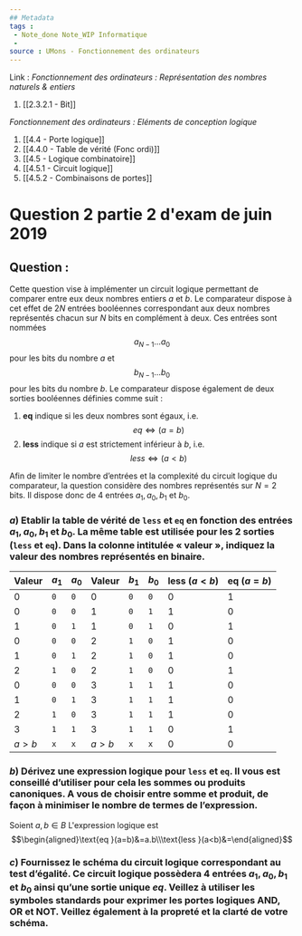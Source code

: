 ```yaml
---
## Metadata
tags : 
 - Note_done Note_WIP Informatique
 - 
source : UMons - Fonctionnement des ordinateurs
---
```


Link :
_Fonctionnement des ordinateurs : Représentation des nombres naturels & entiers_
1. [[2.3.2.1 - Bit]]

_Fonctionnement des ordinateurs : Eléments de conception logique_
1. [[4.4 - Porte logique]]
2. [[4.4.0 - Table de vérité (Fonc ordi)]]
3. [[4.5 - Logique combinatoire]]
4. [[4.5.1 - Circuit logique]]
5. [[4.5.2 - Combinaisons de portes]]

# Question 2 partie 2 d'exam de juin 2019
## Question : 
Cette question vise à implémenter un circuit logique permettant de comparer entre eux deux nombres entiers $a$ et $b$. Le comparateur dispose à cet effet de $2N$ entrées booléennes correspondant aux deux nombres représentés chacun sur $N$ bits en complément à deux. Ces entrées sont nommées $$a_{N−1} . . . a_0$$ pour les bits du nombre $a$ et $$b_{N−1} . . . b_0$$ pour les bits du nombre $b$. Le comparateur dispose également de deux sorties booléennes définies comme suit : 
1. **eq** indique si les deux nombres sont égaux, i.e. $$eq ⇔ (a = b)$$ 
2. **less** indique si $a$ est strictement inférieur à $b$, i.e. $$less ⇔ (a < b)$$ 

Afin de limiter le nombre d’entrées et la complexité du circuit logique du comparateur, la question considère des nombres représentés sur $N = 2$ bits. Il dispose donc de $4$ entrées $a_1, a_0, b_1$ et $b_0$.
### $a$) Etablir la table de vérité de `less` et `eq` en fonction des entrées $a_1, a_0, b_1$ et $b_0$. La même table est utilisée pour les 2 sorties (`less` et `eq`). Dans la colonne intitulée « valeur », indiquez la valeur des nombres représentés en binaire.

| Valeur | $a_1$ | $a_0$ | Valeur | $b_1$ | $b_0$ | less $(a<b)$ | eq $(a=b)$ |
| ------ | ----- | ----- | ------ | ----- | ----- | ------------ | ---------- |
| 0      | `0`   | `0`   | 0      | `0`   | `0`   | 0            | 1          |
| 0      | `0`   | `0`   | 1      | `0`   | `1`   | 1            | 0          |
| 1      | `0`   | `1`   | 1      | `0`   | `1`   | 0            | 1          |
| 0      | `0`   | `0`   | 2      | `1`   | `0`   | 1            | 0          |
| 1      | `0`   | `1`   | 2      | `1`   | `0`   | 1            | 0          |
| 2      | `1`   | `0`   | 2      | `1`   | `0`   | 0            | 1          |
| 0      | `0`   | `0`   | 3      | `1`   | `1`   | 1            | 0          |
| 1      | `0`   | `1`   | 3      | `1`   | `1`   | 1            | 0          |
| 2      | `1`   | `0`   | 3      | `1`   | `1`   | 1            | 0          |
| 3      | `1`   | `1`   | 3      | `1`   | `1`   | 0            | 1          |
| $a>b$  | `x`   | `x`   | $a>b$  | `x`   | `x`   | 0            | 0          |

### $b$) Dérivez une expression logique pour `less` et `eq`. Il vous est conseillé d’utiliser pour cela les sommes ou produits canoniques. A vous de choisir entre somme et produit, de façon à minimiser le nombre de termes de l’expression.
Soient $a,b\in B$ 
L'expression logique est $$\begin{aligned}\text{eq }(a=b)&=a.b\\\text{less }(a<b)&=\end{aligned}$$
### $c$) Fournissez le schéma du circuit logique correspondant au test d’égalité. Ce circuit logique possèdera 4 entrées $a_1, a_0, b_1$ et $b_0$ ainsi qu’une sortie unique $eq$. Veillez à utiliser les symboles standards pour exprimer les portes logiques AND, OR et NOT. Veillez également à la propreté et la clarté de votre schéma.

